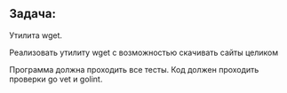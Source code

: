 #
## Задача:

Утилита wget.

Реализовать утилиту wget с возможностью скачивать сайты целиком

Программа должна проходить все тесты. Код должен проходить проверки go vet и golint.

